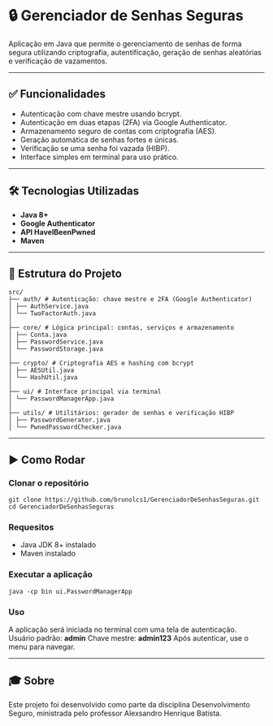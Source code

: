 # 🔒 Gerenciador de Senhas Seguras
Aplicação em Java que permite o gerenciamento de senhas de forma segura utilizando criptografia, autentificação, geração de senhas aleatórias e verificação de vazamentos.

---

## ✅ Funcionalidades
- Autenticação com chave mestre usando bcrypt.
- Autenticação em duas etapas (2FA) via Google Authenticator.
- Armazenamento seguro de contas com criptografia (AES).
- Geração automática de senhas fortes e únicas.
- Verificação se uma senha foi vazada (HIBP).
- Interface simples em terminal para uso prático.

---

## 🛠️ Tecnologias Utilizadas
- **Java 8+**
- **Google Authenticator**
- **API HaveIBeenPwned**
- **Maven**

---

## 📁 Estrutura do Projeto
```
src/
├── auth/ # Autenticação: chave mestre e 2FA (Google Authenticator)
│ ├── AuthService.java
│ └── TwoFactorAuth.java
│
├── core/ # Lógica principal: contas, serviços e armazenamento
│ ├── Conta.java
│ ├── PasswordService.java
│ └── PasswordStorage.java
│
├── crypto/ # Criptografia AES e hashing com bcrypt
│ ├── AESUtil.java
│ └── HashUtil.java
│
├── ui/ # Interface principal via terminal
│ └── PasswordManagerApp.java
│
├── utils/ # Utilitários: gerador de senhas e verificação HIBP
│ ├── PasswordGenerator.java
│ └── PwnedPasswordChecker.java
```

---

## ▶️ Como Rodar
### Clonar o repositório
```
git clone https://github.com/brunolcs1/GerenciadorDeSenhasSeguras.git
cd GerenciadorDeSenhasSeguras
```
### Requesitos
- Java JDK 8+ instalado
- Maven instalado
### Executar a aplicação
```
java -cp bin ui.PasswordManagerApp
```
### Uso
A aplicação será iniciada no terminal com uma tela de autenticação.
Usuário padrão: **admin**
Chave mestre: **admin123**
Após autenticar, use o menu para navegar.

---

## 🎓 Sobre
Este projeto foi desenvolvido como parte da disciplina Desenvolvimento Seguro, ministrada pelo professor Alexsandro Henrique Batista.

